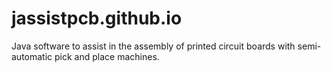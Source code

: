 # jassistpcb.github.io
Java software to assist in the assembly of printed circuit boards with semi-automatic pick and place machines.

